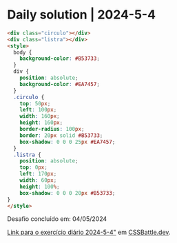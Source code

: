 # Daily solution | 2024-5-4

```HTML
<div class="circulo"></div>
<div class="listra"></div>
<style>
  body {
    background-color: #B53733;
  }
  div {
    position: absolute;
    background-color: #EA7457;
  }
  .circulo {
    top: 50px;
    left: 100px;
    width: 160px;
    height: 160px;
    border-radius: 100px;
    border: 20px solid #B53733;
    box-shadow: 0 0 0 25px #EA7457;
  }
  .listra {
    position: absolute;
    top: 0px;
    left: 170px;
    width: 60px;
    height: 100%;
    box-shadow: 0 0 0 20px #B53733;
}
</style>
```

Desafio concluído em: 04/05/2024

[Link para o exercício diário 2024-5-4"](https://cssbattle.dev/play/ghUrkXXqFvlph4Xk4xc3) em [CSSBattle.dev](https://cssbattle.dev/).